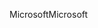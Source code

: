 <span data-ttu-id="6d4c0-101">Microsoft</span><span class="sxs-lookup"><span data-stu-id="6d4c0-101">Microsoft</span></span>